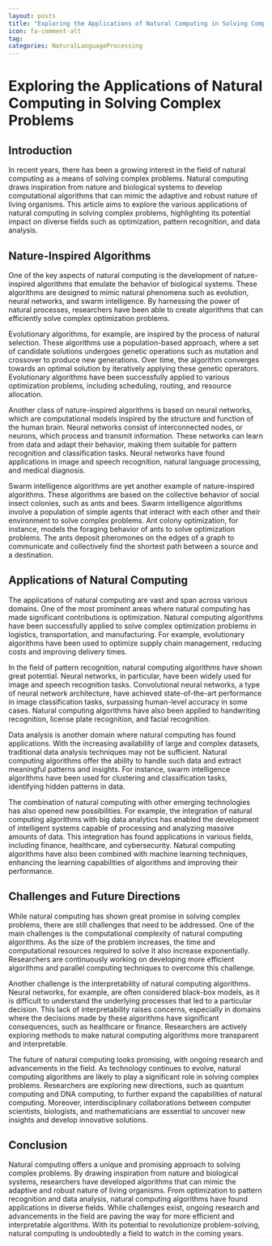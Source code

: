 ```yaml
---
layout: posts
title: "Exploring the Applications of Natural Computing in Solving Complex Problems"
icon: fa-comment-alt
tag:      
categories: NaturalLanguageProcessing
---
```



# Exploring the Applications of Natural Computing in Solving Complex Problems

## Introduction

In recent years, there has been a growing interest in the field of natural computing as a means of solving complex problems. Natural computing draws inspiration from nature and biological systems to develop computational algorithms that can mimic the adaptive and robust nature of living organisms. This article aims to explore the various applications of natural computing in solving complex problems, highlighting its potential impact on diverse fields such as optimization, pattern recognition, and data analysis.

## Nature-Inspired Algorithms

One of the key aspects of natural computing is the development of nature-inspired algorithms that emulate the behavior of biological systems. These algorithms are designed to mimic natural phenomena such as evolution, neural networks, and swarm intelligence. By harnessing the power of natural processes, researchers have been able to create algorithms that can efficiently solve complex optimization problems.

Evolutionary algorithms, for example, are inspired by the process of natural selection. These algorithms use a population-based approach, where a set of candidate solutions undergoes genetic operations such as mutation and crossover to produce new generations. Over time, the algorithm converges towards an optimal solution by iteratively applying these genetic operators. Evolutionary algorithms have been successfully applied to various optimization problems, including scheduling, routing, and resource allocation.

Another class of nature-inspired algorithms is based on neural networks, which are computational models inspired by the structure and function of the human brain. Neural networks consist of interconnected nodes, or neurons, which process and transmit information. These networks can learn from data and adapt their behavior, making them suitable for pattern recognition and classification tasks. Neural networks have found applications in image and speech recognition, natural language processing, and medical diagnosis.

Swarm intelligence algorithms are yet another example of nature-inspired algorithms. These algorithms are based on the collective behavior of social insect colonies, such as ants and bees. Swarm intelligence algorithms involve a population of simple agents that interact with each other and their environment to solve complex problems. Ant colony optimization, for instance, models the foraging behavior of ants to solve optimization problems. The ants deposit pheromones on the edges of a graph to communicate and collectively find the shortest path between a source and a destination.

## Applications of Natural Computing

The applications of natural computing are vast and span across various domains. One of the most prominent areas where natural computing has made significant contributions is optimization. Natural computing algorithms have been successfully applied to solve complex optimization problems in logistics, transportation, and manufacturing. For example, evolutionary algorithms have been used to optimize supply chain management, reducing costs and improving delivery times.

In the field of pattern recognition, natural computing algorithms have shown great potential. Neural networks, in particular, have been widely used for image and speech recognition tasks. Convolutional neural networks, a type of neural network architecture, have achieved state-of-the-art performance in image classification tasks, surpassing human-level accuracy in some cases. Natural computing algorithms have also been applied to handwriting recognition, license plate recognition, and facial recognition.

Data analysis is another domain where natural computing has found applications. With the increasing availability of large and complex datasets, traditional data analysis techniques may not be sufficient. Natural computing algorithms offer the ability to handle such data and extract meaningful patterns and insights. For instance, swarm intelligence algorithms have been used for clustering and classification tasks, identifying hidden patterns in data.

The combination of natural computing with other emerging technologies has also opened new possibilities. For example, the integration of natural computing algorithms with big data analytics has enabled the development of intelligent systems capable of processing and analyzing massive amounts of data. This integration has found applications in various fields, including finance, healthcare, and cybersecurity. Natural computing algorithms have also been combined with machine learning techniques, enhancing the learning capabilities of algorithms and improving their performance.

## Challenges and Future Directions

While natural computing has shown great promise in solving complex problems, there are still challenges that need to be addressed. One of the main challenges is the computational complexity of natural computing algorithms. As the size of the problem increases, the time and computational resources required to solve it also increase exponentially. Researchers are continuously working on developing more efficient algorithms and parallel computing techniques to overcome this challenge.

Another challenge is the interpretability of natural computing algorithms. Neural networks, for example, are often considered black-box models, as it is difficult to understand the underlying processes that led to a particular decision. This lack of interpretability raises concerns, especially in domains where the decisions made by these algorithms have significant consequences, such as healthcare or finance. Researchers are actively exploring methods to make natural computing algorithms more transparent and interpretable.

The future of natural computing looks promising, with ongoing research and advancements in the field. As technology continues to evolve, natural computing algorithms are likely to play a significant role in solving complex problems. Researchers are exploring new directions, such as quantum computing and DNA computing, to further expand the capabilities of natural computing. Moreover, interdisciplinary collaborations between computer scientists, biologists, and mathematicians are essential to uncover new insights and develop innovative solutions.

## Conclusion

Natural computing offers a unique and promising approach to solving complex problems. By drawing inspiration from nature and biological systems, researchers have developed algorithms that can mimic the adaptive and robust nature of living organisms. From optimization to pattern recognition and data analysis, natural computing algorithms have found applications in diverse fields. While challenges exist, ongoing research and advancements in the field are paving the way for more efficient and interpretable algorithms. With its potential to revolutionize problem-solving, natural computing is undoubtedly a field to watch in the coming years.